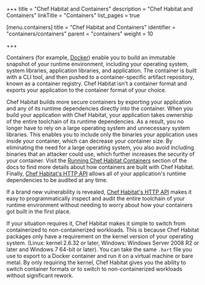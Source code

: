 +++
title = "Chef Habitat and Containers"
description = "Chef Habitat and Containers"
linkTitle = "Containers"
list_pages = true

[menu.containers]
    title = "Chef Habitat and Containers"
    identifier = "containers/containers"
    parent = "containers"
    weight = 10

+++

Containers (for example, [Docker](https://www.docker.com/)) enable you to build an immutable snapshot of your runtime environment, including your operating system, system libraries, application libraries, and application. The container is built with a CLI tool, and then pushed to a container-specific artifact repository, known as a container registry. Chef Habitat isn't a container format and exports your application to the container format of your choice.

Chef Habitat builds more secure containers by exporting your application and any of its runtime dependencies directly into the container.
When you build your application with Chef Habitat, your application takes ownership of the entire toolchain of its runtime dependencies.
As a result, you no longer have to rely on a large operating system and unnecessary system libraries.
This enables you to include only the binaries your application uses inside your container, which can decrease your container size.
By eliminating the need for a large operating system, you also avoid including binaries that an attacker could use, which further increases the security of your container.
Visit the [Running Chef Habitat Containers](running_habitat_linux_containers) section of the docs to find more details about how containers are built with Chef Habitat.
Finally, [Chef Habitat's HTTP API](../services/monitor_services) allows all of your application's runtime dependencies to be audited at any time.

If a brand new vulnerability is revealed, [Chef Habitat's HTTP API](../services/monitor_services) makes it easy to programmatically inspect and audit the entire toolchain of your runtime environment without needing to worry about how your containers got built in the first place.

If your situation requires it, Chef Habitat makes it simple to switch from containerized to non-containerized workloads. This is because Chef Habitat packages only have a requirement on the kernel version of your operating system. (Linux: kernel 2.6.32 or later, Windows: Windows Server 2008 R2 or later and Windows 7 64-bit or later). You can take the same `.hart` file you use to export to a Docker container and run it on a virtual machine or bare metal. By only requiring the kernel, Chef Habitat gives you the ability to switch container formats or to switch to non-containerized workloads without significant rework.
